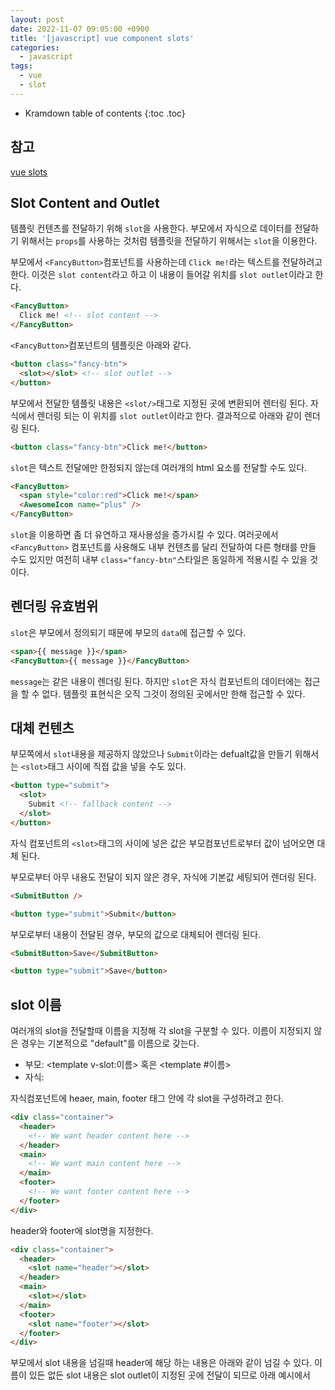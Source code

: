 ```yaml
---
layout: post
date: 2022-11-07 09:05:00 +0900
title: '[javascript] vue component slots'
categories:
  - javascript
tags:
  - vue
  - slot
---
```


* Kramdown table of contents
{:toc .toc}

## 참고

[vue slots](https://vuejs.org/guide/components/slots.html)


## Slot Content and Outlet

템플릿 컨텐츠를 전달하기 위해 `slot`을 사용한다. 부모에서 자식으로 데이터를 전달하기 위해서는 `props`를 사용하는 것처럼 템플릿을 전달하기 위해서는 `slot`을 이용한다.   

부모에서 `<FancyButton>`컴포넌트를 사용하는데 `Click me!`라는 텍스트를 전달하려고 한다. 이것은 `slot content`라고 하고 이 내용이 들어갈 위치를 `slot outlet`이라고 한다. 

```html
<FancyButton>
  Click me! <!-- slot content -->
</FancyButton>
```

`<FancyButton>`컴포넌트의 템플릿은 아래와 같다. 

```html
<button class="fancy-btn">
  <slot></slot> <!-- slot outlet -->
</button>
```

부모에서 전달한 템플릿 내용은 `<slot/>`태그로 지정된 곳에 변환되어 렌터링 된다. 자식에서 렌더링 되는 이 위치를 `slot outlet`이라고 한다. 결과적으로 아래와 같이 렌더링 된다.  

```html
<button class="fancy-btn">Click me!</button>
```


`slot`은 텍스트 전달에만 한정되지 않는데 여러개의 html 요소를 전달할 수도 있다. 

```html
<FancyButton>
  <span style="color:red">Click me!</span>
  <AwesomeIcon name="plus" />
</FancyButton>
```

`slot`을 이용하면 좀 더 유연하고 재사용성을 증가시킬 수 있다. 여러곳에서 `<FancyButton>` 컴포넌트를 사용해도 내부 컨텐츠를 달리 전달하여 다른 형태를 만들 수도 있지만 여전히 내부 `class="fancy-btn"`스타일은 동일하게 적용시킬 수 있을 것이다. 


## 렌더링 유효범위

`slot`은 부모에서 정의되기 때문에 부모의 `data`에 접근할 수 있다. 

```html
<span>{{ message }}</span>
<FancyButton>{{ message }}</FancyButton>
```

`message`는 같은 내용이 렌더링 된다. 하지만 `slot`은 자식 컴포넌트의 데이터에는 접근을 할 수 없다. 템플릿 표현식은 오직 그것이 정의된 곳에서만 한해 접근할 수 있다. 


## 대체 컨텐츠

부모쪽에서 `slot`내용을 제공하지 않았으나 `Submit`이라는 defualt값을 만들기 위해서는 `<slot>`태그 사이에 직접 값을 넣을 수도 있다.  

```html
<button type="submit">
  <slot>
    Submit <!-- fallback content -->
  </slot>
</button>
```

자식 컴포넌트의 `<slot>`태그의 사이에 넣은 값은 부모컴포넌트로부터 값이 넘어오면 대체 된다.   

부모로부터 아무 내용도 전달이 되지 않은 경우, 자식에 기본값 세팅되어 렌더링 된다. 

```html
<SubmitButton />
```

```html
<button type="submit">Submit</button>
```

부모로부터 내용이 전달된 경우, 부모의 값으로 대체되어 렌더링 된다. 

```html
<SubmitButton>Save</SubmitButton>
```

```html
<button type="submit">Save</button>
```

## slot 이름

여러개의 slot을 전달할때 이름을 지정해 각 slot을 구분할 수 있다. 이름이 지정되지 않은 경우는 기본적으로 "default"를 이름으로 갖는다. 

- 부모: <template v-slot:이름></template> 혹은 <template #이름></template>
- 자식: <slot name="이름"></slot>


자식컴포넌트에  heaer, main, footer 태그 안에 각 slot을 구성하려고 한다. 

```html
<div class="container">
  <header>
    <!-- We want header content here -->
  </header>
  <main>
    <!-- We want main content here -->
  </main>
  <footer>
    <!-- We want footer content here -->
  </footer>
</div>
```

header와 footer에 slot명을 지정한다.  

```html
<div class="container">
  <header>
    <slot name="header"></slot>
  </header>
  <main>
    <slot></slot>
  </main>
  <footer>
    <slot name="footer"></slot>
  </footer>
</div>
```

부모에서 slot 내용을 넘길때 header에 해당 하는 내용은 아래와 같이 넘길 수 있다. 이름이 있든 없든 slot 내용은 slot outlet이 지정된 곳에 전달이 되므로 아래 예시에서 <template> 태그로 감싸지지 않음 부분은 이름이 지정되지 않은 slot outlet에 전달이 되어 <main>안에 들어 가게 된다. 

```html
<BaseLayout>
  <template v-slot:header>
     <h1>Here might be a page title</h1>
  </template>

  <!-- implicit default slot -->
  <p>A paragraph for the main content.</p>
  <p>And another one.</p>

<!-- 명시적으로 기본 이름은 default를 이용해 전달 할 수도 있다. 
  <template #default>
    <p>A paragraph for the main content.</p>
    <p>And another one.</p>
  </template>
-->
  <template #footer>
    <!-- content for the header slot -->
  </template>
</BaseLayout>
```

default 이름은 한 번 밖에 사용할 수 없다. 따라서 여러 slot을 전달할 때는 이름을 별도로 지어주는 편이 나을 듯 

2개를 default로 사용하려고 하면 아래처럼 경고가 뜬다. 

`(12:7) Extraneous children found when component already has explicitly named default slot. These children will be ignored.`


```html
  <BaseLayout>
    <template #default>
      <p>A paragraph for the main content.1</p>
      <p>And another one.</p>
    </template>
    
      <p>A paragraph for the main content.2</p>
      <p>And another one.</p>

  </BaseLayout>
```

```html
<template>
  <div class="container">
    <main>
      <slot></slot>
      <slot></slot>
    </main>
  </div>
</template>
```

## 동적 slot 이름

문자열 이름 뿐 아니라 `[]`를 이용해 동적으로 이름을 부여 할 수도 있다. `[]` 영역은 자바스크립트 영역이다. 


```html
<base-layout>
  <template v-slot:[dynamicSlotName]>
    ...
  </template>

  <!-- with shorthand -->
  <template #[dynamicSlotName]>
    ...
  </template>
</base-layout>
```

## 범위 지정 slot

원래 slot 내용은 자식 컴포넌트의 상태에 접근할 수 없지만, 부모와 자식 모두에서 접근이 가능하도록 할 수 있는 방법이 있다. 그렇게 하기 위해서 자식이 데이터를 렌더링 할 때 slot에 데이터를 전달할 수 있는 방법이 필요하다. 컴포넌트에 props를 전달하는 것처럼 slot에 속성을 세팅하여 slot content에 전달하여 해결할 수 있다.  

- props: 부모컴포넌트에서 자식으로 속성전달
- slotProps : 자식에서 부모로 속성 전달   


자식컴포넌트의 slot의 속성은 `slotProps`로 전달이 된다. 

```html
<!-- <MyComponent> template -->
<div>
  <slot :text="greetingMessage" :count="1"></slot>
</div>
```

부모컴포넌트에서 아래와 같이 표현식으로 접근이 가능하다. 

```html
<MyComponent v-slot="slotProps">
  {{ slotProps.text }} {{ slotProps.count }}
</MyComponent>
```

`slotProps`을 함수의 인수처럼 풀어 쓸 수도 있다. 

```html
<MyComponent v-slot="{ text, count }">
  {{ text }} {{ count }}
</MyComponent>
```

### named slot의 props

```html
<MyComponent>
  <template #header="headerProps">
    {{ headerProps }}
  </template>

  <template #default="defaultProps">
    {{ defaultProps }}
  </template>

  <template #footer="footerProps">
    {{ footerProps }}
  </template>
</MyComponent>
```


이름이 지정된 slot도 사용법은 동일하다. 하지만 `name` 속성은 예약어이기 떄문에 slotProps에 전달되는 것은 `{ message: 'hello' }`만이다. 

```html
<slot name="header" message="hello"></slot>
```

이름이 붙은 slot과 없는 slot을 섞어서 쓸때 props를 쓰려면 이름 없는 slot에도 `<template>` 태그를 적용해 줄 필요가 있다. `v-slot`지시어를 직접적으로 컴포넌트에 쓸때 컴파일 에러가 난다. 이것은 props 범위에 대한 모호성을 피하기 위함이다. 

```html
<!-- This template won't compile -->
<template>
  <MyComponent v-slot="{ message }">
    <p>{{ message }}</p>
    <template #footer>
      <!-- message belongs to the default slot, and is not available here -->
      <p>{{ message }}</p>
    </template>
  </MyComponent>
</template>
```

props는 지정된 slot 내에서만 사용이 가능하다. 

```html
<template>
  <MyComponent>
    <!-- Use explicit default slot -->
    <template #default="{ message }">
      <p>{{ message }}</p>
    </template>

    <template #footer>
      <p>Here's some contact info</p>
    </template>
  </MyComponent>
</template>
```

## slot 샘플

slot 유효범위의 좋은 예시


```html
<FancyList :api-url="url" :per-page="10">
  <template #item="{ body, username, likes }">
    <div class="item">
      <p>{{ body }}</p>
      <p>by {{ username }} | {{ likes }} likes</p>
    </div>
  </template>
</FancyList>
```

```html
<ul>
  <li v-for="item in items">
    <slot name="item" v-bind="item"></slot>
  </li>
</ul>
```

## 렌더링 하지 않는 컴포넌트
TBD